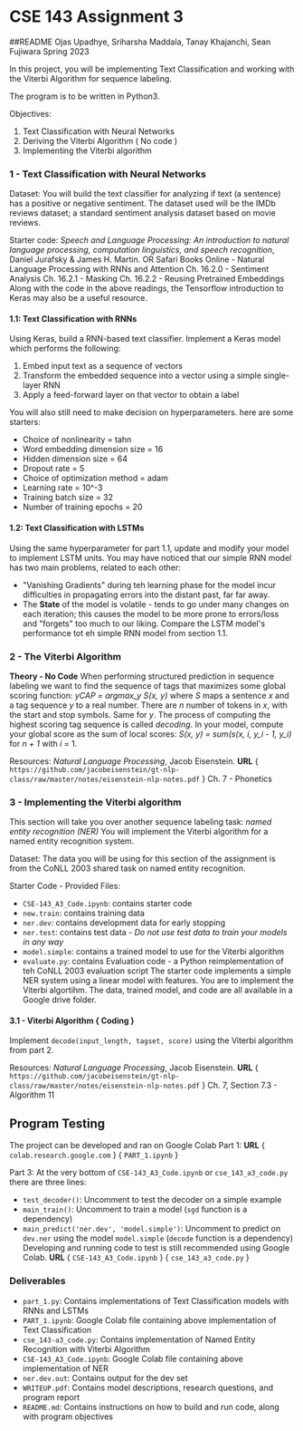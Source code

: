 # CSE 143 Assignment 3
##README
Ojas Upadhye, Sriharsha Maddala, Tanay Khajanchi, Sean Fujiwara
Spring 2023

In this project, you will be implementing Text Classification and working with the Viterbi Algorithm for sequence labeling. 

The program is to be written in Python3. 

Objectives:
1. Text Classification with Neural Networks
2. Deriving the Viterbi Algorithm ( No code )
3. Implementing the Viterbi algorithm

### 1 - Text Classification with Neural Networks

Dataset:
You will build the text classifier for analyzing if text (a sentence) has a positive or negative sentiment.
The dataset used will be the IMDb reviews dataset; a standard sentiment analysis dataset based on movie reviews.

Starter code:
*Speech and Language Processing: An introduction to natural language processing, computation linguistics, and speech recognition*, Daniel Jurafsky & James H. Martin.
OR
Safari Books Online - Natural Language Processing with RNNs and Attention
Ch. 16.2.0 - Sentiment Analysis
Ch. 16.2.1 - Masking
Ch. 16.2.2 - Reusing Pretrained Embeddings
Along with the code in the above readings, the Tensorflow introduction to Keras may also be a useful resource.

#### 1.1: Text Classification with RNNs
Using Keras, build a RNN-based text classifier.
Implement a Keras model which performs the following:
1. Embed input text as a sequence of vectors
2. Transform the embedded sequence into a vector using a simple single-layer RNN
3. Apply a feed-forward layer on that vector to obtain a label

You will also still need to make decision on hyperparameters. here are some starters:
* Choice of nonlinearity = tahn
* Word embedding dimension size = 16
* Hidden dimension size = 64
* Dropout rate = 5
* Choice of optimization method = adam
* Learning rate = 10^-3
* Training batch size = 32
* Number of training epochs = 20

#### 1.2: Text Classification with LSTMs
Using the same hyperparameter for part 1.1, update and modify your model to implement LSTM units.
You may have noticed that our simple RNN model has two main problems, related to each other:
* "Vanishing Gradients" during teh learning phase for the model incur difficulties in propagating errors into the distant past, far far away.
* The **State** of the model is volatile - tends to go under many changes on each iteration; this causes the model to be more prone to errors/loss and "forgets" too much to our liking.
Compare the LSTM model's performance tot eh simple RNN model from section 1.1.


### 2 - The Viterbi Algorithm
**Theory - No Code**
When performing structured prediction in sequence labeling we want to find the sequence of tags that maximizes some global scoring function:
*yCAP = argmax_y S(x, y)*
where *S* maps a sentence *x* and a tag sequence *y* to a real number. There are *n* number of tokens in *x*, with the start and stop symbols. Same for *y*.
The process of computing the highest scoring tag sequence is called *decoding*. In your model, compute your global score as the sum of local scores:
*S(x, y) = sum(s(x, i, y_i - 1, y_i)* for *n + 1* with *i* = 1.

Resources:
*Natural Language Processing*, Jacob Eisenstein. **URL** { `https://github.com/jacobeisenstein/gt-nlp-class/raw/master/notes/eisenstein-nlp-notes.pdf` }
Ch. 7 - Phonetics


### 3 - Implementing the Viterbi algorithm
This section will take you over another sequence labeling task: *named entity recognition (NER)*
You will implement the Viterbi algorithm for a named entity recognition system. 

Dataset:
The data you will be using for this section of the assignment is from the CoNLL 2003 shared task on named entity recognition.

Starter Code - Provided Files:
* `CSE-143_A3_Code.ipynb`: contains starter code
* `new.train`: contains training data
* `ner.dev`: contains development data for early stopping
* `ner.test`: contains test data - *Do not use test data to train your models in any way*
* `model.simple`: contains a trained model to use for the Viterbi algorithm
* `evaluate.py`: contains Evaluation code - a Python reimplementation of teh CoNLL 2003 evaluation script
The starter code implements a simple NER system using a linear model with features. You are to implement the Viterbi algortihm.
The data, trained model, and code are all available in a Google drive folder.

#### 3.1 - Viterbi Algorithm    { Coding }
Implement `decode(input_length, tagset, score)` using the Viterbi algorithm from part 2.

Resources:
*Natural Language Processing*, Jacob Eisenstein. **URL** { `https://github.com/jacobeisenstein/gt-nlp-class/raw/master/notes/eisenstein-nlp-notes.pdf` }
Ch. 7, Section 7.3 - Algorithm 11


## Program Testing
The project can be developed and ran on Google Colab 
Part 1:
**URL** 
{ `colab.research.google.com` }
{ `PART_1.ipynb` }

Part 3:
At the very bottom of `CSE-143_A3_Code.ipynb` or `cse_143_a3_code.py` there are three lines:
* `test_decoder()`: Uncomment to test the decoder on a simple example
* `main_train()`: Uncomment to train a model (`sgd` function is a dependency)
* `main_predict('ner.dev', 'model.simple')`: Uncomment to predict on `dev.ner` using the model `model.simple` (`decode` function is a dependency)
Developing and running code to test is still recommended using Google Colab. 
**URL**
{ `CSE-143_A3_Code.ipynb` }
{ `cse_143_a3_code.py` }


### Deliverables
- `part_1.py`: Contains implementations of Text Classification models with RNNs and LSTMs
- `PART_1.ipynb`: Google Colab file containing above implementation of Text Classification
- `cse_143-a3_code.py`: Contains implementation of Named Entity Recognition with Viterbi Algorithm
- `CSE-143_A3_Code.ipynb`: Google Colab file containing above implementation of NER
- `ner.dev.out`: Contains output for the dev set
- `WRITEUP.pdf`: Contains model descriptions, research questions, and program report
- `README.md`: Contains instructions on how to build and run code, along with program objectives
